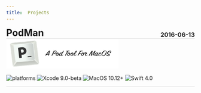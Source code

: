 ```yaml
---
title:  Projects
---
```


<div style="display: flex;justify-content: space-between;border-bottom: 1px solid #dcdcdc">
<span style="font-size: 25px;font-weight: bold">PodMan</span>
<span style="display: flex;font-size: 16px;font-weight: bold;vertical-align: bottom;align-items: flex-end">2016-06-13</span>
</div>

<a href="https://github.com/Khala-wan/PodMan">
<img  width="300" height="80" src="https://github.com/Khala-wan/Khala-wan.github.io/raw/master/resource/Projects/PodMan.png"/>
</a>

![platforms](https://img.shields.io/badge/platforms-MacOS-333333.svg) ![Xcode 9.0-beta](https://img.shields.io/badge/Xcode-9.0%2B-blue.svg) ![MacOS 10.12+](https://img.shields.io/badge/MacOS-10.12%2B-blue.svg) ![Swift 4.0](https://img.shields.io/badge/Swift-4.0%2B-orange.svg)

<div style="height:1px;background-color:#dcdcdc"></div>
